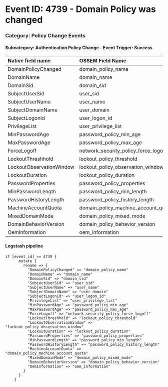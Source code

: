 # Event ID: 4739 - Domain Policy was changed
### Category: Policy Change Events
#### Subcategory: Authentication Policy Change - Event Trigger: Success

|Native field name            |OSSEM Field Name                       |
|:----------------------------|:--------------------------------------|
| DomainPolicyChanged         | domain_policy_name                    |
| DomainName                  | domain_name                           |
| DomainSid                   | domain_sid                            |
| SubjectUserSid              | user_sid                              |
| SubjectUserName             | user_name                             |
| SubjectDomainName           | user_domain                           |
| SubjectLogonId              | user_logon_id                         |
| PrivilegeList               | user_privilege_list                   |
| MinPasswordAge              | password_policy_min_age               |
| MaxPasswordAge              | password_policy_max_age               |
| ForceLogoff                 |  network_security_policy_force_logoff |
| LockoutThreshhold           | lockout_policy_threshold              |
| LockoutObservationWindow    | lockout_policy_observation_window     |
| LockoutDuration             | lockout_policy_duration               |
| PasswordProperties          | password_policy_properties            |
| MinPasswordLength           | password_policy_min_length            |
| PasswordHistoryLength       | password_policy_history_length        |
| MachineAccountQuota         | domain_policy_machine_account_quota   |
| MixedDomainMode             | domain_policy_mixed_mode              | 
| DomainBehaviorVersion       | domain_policy_behavior_version        |
| OemInformation              | oem_information                       |
  

#### Logstash pipeline

```
if [event_id] == 4739 {
      mutate {
        rename => {
          "DomainPolicyChanged" => "domain_policy_name"
          "DomainName" => "domain_name"
          "DomainSid" => "domain_sid"
          "SubjectUserSid" => "user_sid"
          "SubjectUserName" => "user_name"
          "SubjectDomainName" => "user_domain"
          "SubjectLogonId" => "user_logon_id"
          "PrivilegeList" => "user_privilege_list"
          "MinPasswordAge" => "password_policy_min_age"
          "MaxPasswordAge" => "password_policy_max_age"
          "ForceLogoff" => "network_security_policy_force_logoff"
          "LockoutThreshhold" => "lockout_policy_threshold"
          "LockoutObservationWindow" => "lockout_policy_observation_window"
          "LockoutDuration" => "lockout_policy_duration"
          "PasswordProperties" => "password_policy_properties"
          "MinPasswordLength" => "password_policy_min_length"
          "PasswordHistoryLength" => "password_policy_history_length"
          "MachineAccountQuota" => "domain_policy_machine_account_quota"
          "MixedDomainMode" => "domain_policy_mixed_mode"
          "DomainBehaviorVersion" => "domain_policy_behavior_version"
          "OemInformation" => "oem_information"
        }
      }
    }
```